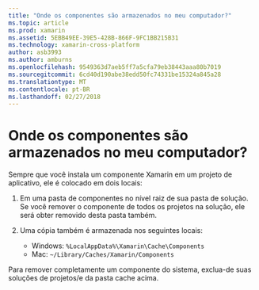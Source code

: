 ```yaml
---
title: "Onde os componentes são armazenados no meu computador?"
ms.topic: article
ms.prod: xamarin
ms.assetid: 5EBB49EE-39E5-428B-866F-9FC1BB215B31
ms.technology: xamarin-cross-platform
author: asb3993
ms.author: amburns
ms.openlocfilehash: 9549363d7aeb5ff7a5cfa79eb38443aaa80b7019
ms.sourcegitcommit: 6cd40d190abe38edd50fc74331be15324a845a28
ms.translationtype: MT
ms.contentlocale: pt-BR
ms.lasthandoff: 02/27/2018
---
```

# <a name="where-are-the-components-stored-on-my-machine"></a>Onde os componentes são armazenados no meu computador?

Sempre que você instala um componente Xamarin em um projeto de aplicativo, ele é colocado em dois locais:

1. Em uma pasta de componentes no nível raiz de sua pasta de solução. Se você remover o componente de todos os projetos na solução, ele será obter removido desta pasta também.

2. Uma cópia também é armazenada nos seguintes locais:
    - Windows: `%LocalAppData%\Xamarin\Cache\Components`
    - Mac: `~/Library/Caches/Xamarin/Components`

Para remover completamente um componente do sistema, exclua-de suas soluções de projetos/e da pasta cache acima.
